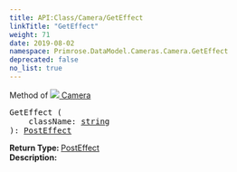 ```yaml
---
title: API:Class/Camera/GetEffect
linkTitle: "GetEffect"
weight: 71
date: 2019-08-02
namespace: Primrose.DataModel.Cameras.Camera.GetEffect
deprecated: false
no_list: true
---
```

Method of <a href="/docs/api-reference/Class/Camera"><img src="/icons/silk/camera.png"/>&nbsp;Camera</a>
<pre class="method-declaration">
GetEffect (
    className: <a class="type" href="/docs/api-reference/System/string">string</a>
): <a class="type" href="/docs/api-reference/Class/PostEffect">PostEffect</a></pre>
<b>Return Type: </b>
<a class="type" href="/docs/api-reference/Class/PostEffect">PostEffect</a>
<br/>
<b>Description: </b>
